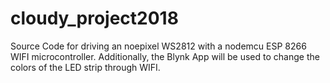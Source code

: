 # cloudy_project2018
Source Code for driving an noepixel WS2812 with a nodemcu ESP 8266 WIFI microcontroller.
Additionally, the Blynk App will be used to change the colors of the LED strip through WIFI.  
